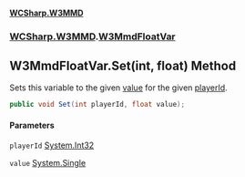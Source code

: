 #### [WCSharp.W3MMD](index.md 'index')
### [WCSharp.W3MMD](WCSharp.W3MMD.md 'WCSharp.W3MMD').[W3MmdFloatVar](WCSharp.W3MMD.W3MmdFloatVar.md 'WCSharp.W3MMD.W3MmdFloatVar')

## W3MmdFloatVar.Set(int, float) Method

Sets this variable to the given [value](WCSharp.W3MMD.W3MmdFloatVar.Set(int,float).md#WCSharp.W3MMD.W3MmdFloatVar.Set(int,float).value 'WCSharp.W3MMD.W3MmdFloatVar.Set(int, float).value') for the given [playerId](WCSharp.W3MMD.W3MmdFloatVar.Set(int,float).md#WCSharp.W3MMD.W3MmdFloatVar.Set(int,float).playerId 'WCSharp.W3MMD.W3MmdFloatVar.Set(int, float).playerId').

```csharp
public void Set(int playerId, float value);
```
#### Parameters

<a name='WCSharp.W3MMD.W3MmdFloatVar.Set(int,float).playerId'></a>

`playerId` [System.Int32](https://docs.microsoft.com/en-us/dotnet/api/System.Int32 'System.Int32')

<a name='WCSharp.W3MMD.W3MmdFloatVar.Set(int,float).value'></a>

`value` [System.Single](https://docs.microsoft.com/en-us/dotnet/api/System.Single 'System.Single')